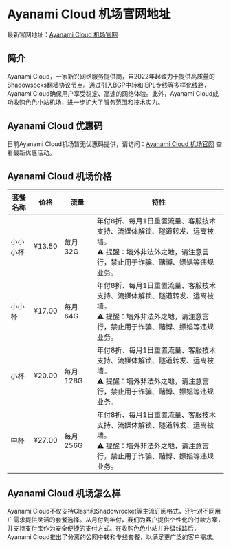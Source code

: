 # Ayanami Cloud 机场官网地址

最新官网地址：[Ayanami Cloud 机场官网](https://www.sesexiaozhan.com/#/register?code=omtboKiV)


## 简介
Ayanami Cloud，一家新兴网络服务提供商，自2022年起致力于提供高质量的Shadowsocks翻墙协议节点。通过引入BGP中转和IEPL专线等多样化线路，Ayanami Cloud确保用户享受稳定、高速的网络体验。此外，Ayanami Cloud成功收购色色小站机场，进一步扩大了服务范围和技术实力。



## Ayanami Cloud 优惠码

目前Ayanami Cloud机场暂无优惠码提供，请访问：[Ayanami Cloud 机场官网](https://www.sesexiaozhan.com/#/register?code=omtboKiV) 查看最新优惠活动。


## Ayanami Cloud 机场价格

| 套餐名称   | 价格   | 流量       | 特性                                                                                                                                                                                                                               |
|------------|--------|------------|------------------------------------------------------------------------------------------------------------------------------------------------------------------------------------------------------------------------------------|
| 小小小杯 | ¥13.50 | 每月 32G  | 年付8折、每月1日重置流量、客服技术支持、流媒体解锁、隧道转发、远离被墙。<br>⚠️ 提醒：墙外非法外之地，请注意言行，禁止用于诈骗、赌博、嫖娼等违规业务。                                                                                          |
| 小小杯   | ¥17.00 | 每月 64G  | 年付8折、每月1日重置流量、客服技术支持、流媒体解锁、隧道转发、远离被墙。<br>⚠️ 提醒：墙外非法外之地，请注意言行，禁止用于诈骗、赌博、嫖娼等违规业务。                                                                                          |
| 小杯     | ¥20.00 | 每月 128G | 年付8折、每月1日重置流量、客服技术支持、流媒体解锁、隧道转发、远离被墙。<br>⚠️ 提醒：墙外非法外之地，请注意言行，禁止用于诈骗、赌博、嫖娼等违规业务。                                                                                          |
| 中杯     | ¥27.00 | 每月 256G | 年付8折、每月1日重置流量、客服技术支持、流媒体解锁、隧道转发、远离被墙。<br>⚠️ 提醒：墙外非法外之地，请注意言行，禁止用于诈骗、赌博、嫖娼等违规业务。                                                                                          |


## Ayanami Cloud 机场怎么样

Ayanami Cloud不仅支持Clash和Shadowrocket等主流订阅格式，还针对不同用户需求提供灵活的套餐选择。从月付到年付，我们为客户提供个性化的付款方案，并支持支付宝作为安全便捷的支付方式。在收购色色小站并升级线路后，Ayanami Cloud推出了分离的公网中转和专线套餐，以满足更广泛的客户需求。


